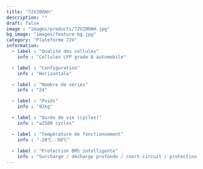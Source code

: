 ```yaml
---
title: "72V200Ah"
description: ""
draft: false
image : "images/products/72V200AH.jpg"
bg_image: "images/feature-bg.jpg"
category: "Plateforme 72V"
information:
  - label : "Qualité des cellules"
    info : "Cellules LFP grade A automobile"

  - label : "Configuration"
    info : "Horizontale"

  - label : "Nombre de séries"
    info : "24"

  - label : "Poids"
    info : "92kg"

  - label : "Durée de vie (cycles)"
    info : "≥2500 cycles"

  - label : "Température de fonctionnement"
    info : "-20℃--50℃"
    
  - label : "Protection BMS intelligente"
    info : "Surcharge / décharge profonde / court-circuit / protection thermique"
---
```

